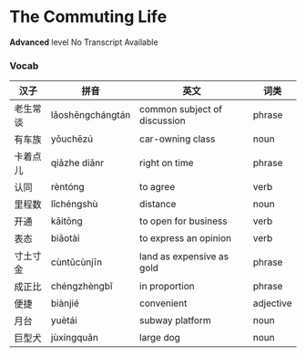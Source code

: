 # The Commuting Life
**Advanced** level
No Transcript Available
### Vocab
|汉子|拼音|英文|词类|
|----|----|----|----|
|老生常谈|lǎoshēngchángtán|common subject of discussion|phrase|
|有车族|yǒuchēzú|car-owning class|noun|
|卡着点儿|qiǎzhe diǎnr|right on time|phrase|
|认同|rèntóng|to agree|verb|
|里程数|lǐchéngshù|distance|noun|
|开通|kāitōng|to open for business|verb|
|表态|biǎotài|to express an opinion|verb|
|寸土寸金|cùntǔcùnjīn|land as expensive as gold|phrase|
|成正比|chéngzhèngbǐ|in proportion|phrase|
|便捷|biànjié|convenient|adjective|
|月台|yuètái|subway platform|noun|
|巨型犬|jùxíngquǎn|large dog|noun|